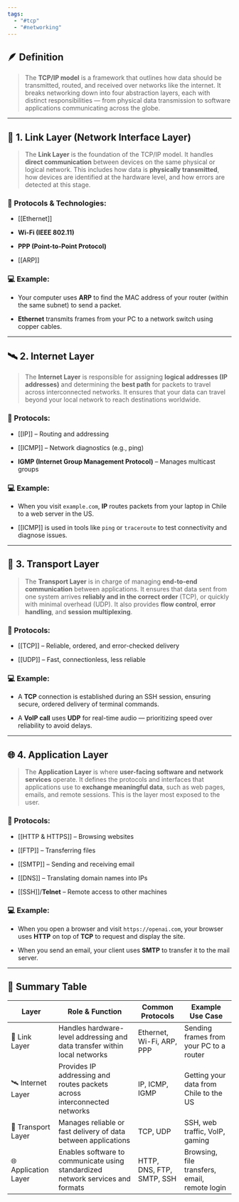 ```yaml
---
tags:
  - "#tcp"
  - "#networking"
---
```

## 🪶 Definition
> The **TCP/IP model** is a framework that outlines how data should be transmitted, routed, and received over networks like the internet. It breaks networking down into four abstraction layers, each with distinct responsibilities — from physical data transmission to software applications communicating across the globe.

---
## 🔗 1. Link Layer (Network Interface Layer)

> The **Link Layer** is the foundation of the TCP/IP model. It handles **direct communication** between devices on the same physical or logical network. This includes how data is **physically transmitted**, how devices are identified at the hardware level, and how errors are detected at this stage.

### 🧩 Protocols & Technologies:

- [[Ethernet]]
    
- **Wi-Fi (IEEE 802.11)**
    
- **PPP (Point-to-Point Protocol)**
    
- [[ARP]]
    

### 💻 Example:

- Your computer uses **ARP** to find the MAC address of your router (within the same subnet) to send a packet.
    
- **Ethernet** transmits frames from your PC to a network switch using copper cables.
    

---

## 🛰 2. Internet Layer

> The **Internet Layer** is responsible for assigning **logical addresses (IP addresses)** and determining the **best path** for packets to travel across interconnected networks. It ensures that your data can travel beyond your local network to reach destinations worldwide.

### 🧩 Protocols:

- [[IP]] – Routing and addressing
    
- [[ICMP]] – Network diagnostics (e.g., ping)
    
- **IGMP (Internet Group Management Protocol)** – Manages multicast groups
    

### 💻 Example:

- When you visit `example.com`, **IP** routes packets from your laptop in Chile to a web server in the US.
    
- [[ICMP]] is used in tools like `ping` or `traceroute` to test connectivity and diagnose issues.
    

---

## 🔁 3. Transport Layer

> The **Transport Layer** is in charge of managing **end-to-end communication** between applications. It ensures that data sent from one system arrives **reliably and in the correct order** (TCP), or quickly with minimal overhead (UDP). It also provides **flow control**, **error handling**, and **session multiplexing**.

### 🧩 Protocols:

- [[TCP]] – Reliable, ordered, and error-checked delivery
    
- [[UDP]] – Fast, connectionless, less reliable
    

### 💻 Example:

- A **TCP** connection is established during an SSH session, ensuring secure, ordered delivery of terminal commands.
    
- A **VoIP call** uses **UDP** for real-time audio — prioritizing speed over reliability to avoid delays.
    

---

## 🌐 4. Application Layer

> The **Application Layer** is where **user-facing software and network services** operate. It defines the protocols and interfaces that applications use to **exchange meaningful data**, such as web pages, emails, and remote sessions. This is the layer most exposed to the user.

### 🧩 Protocols:

- [[HTTP & HTTPS]] – Browsing websites
    
- [[FTP]] – Transferring files
    
- [[SMTP]] – Sending and receiving email
    
- [[DNS]] – Translating domain names into IPs
    
- [[SSH]]/**Telnet** – Remote access to other machines
    

### 💻 Example:

- When you open a browser and visit `https://openai.com`, your browser uses **HTTP** on top of **TCP** to request and display the site.
    
- When you send an email, your client uses **SMTP** to transfer it to the mail server.
    

---

## 🧠 Summary Table

|Layer|Role & Function|Common Protocols|Example Use Case|
|---|---|---|---|
|🧱 Link Layer|Handles hardware-level addressing and data transfer within local networks|Ethernet, Wi-Fi, ARP, PPP|Sending frames from your PC to a router|
|🛰 Internet Layer|Provides IP addressing and routes packets across interconnected networks|IP, ICMP, IGMP|Getting your data from Chile to the US|
|🔁 Transport Layer|Manages reliable or fast delivery of data between applications|TCP, UDP|SSH, web traffic, VoIP, gaming|
|🌐 Application Layer|Enables software to communicate using standardized network services and formats|HTTP, DNS, FTP, SMTP, SSH|Browsing, file transfers, email, remote login|